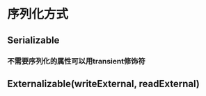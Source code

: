 # 序列化方式
## Serializable
### 不需要序列化的属性可以用transient修饰符
## Externalizable(writeExternal, readExternal)
